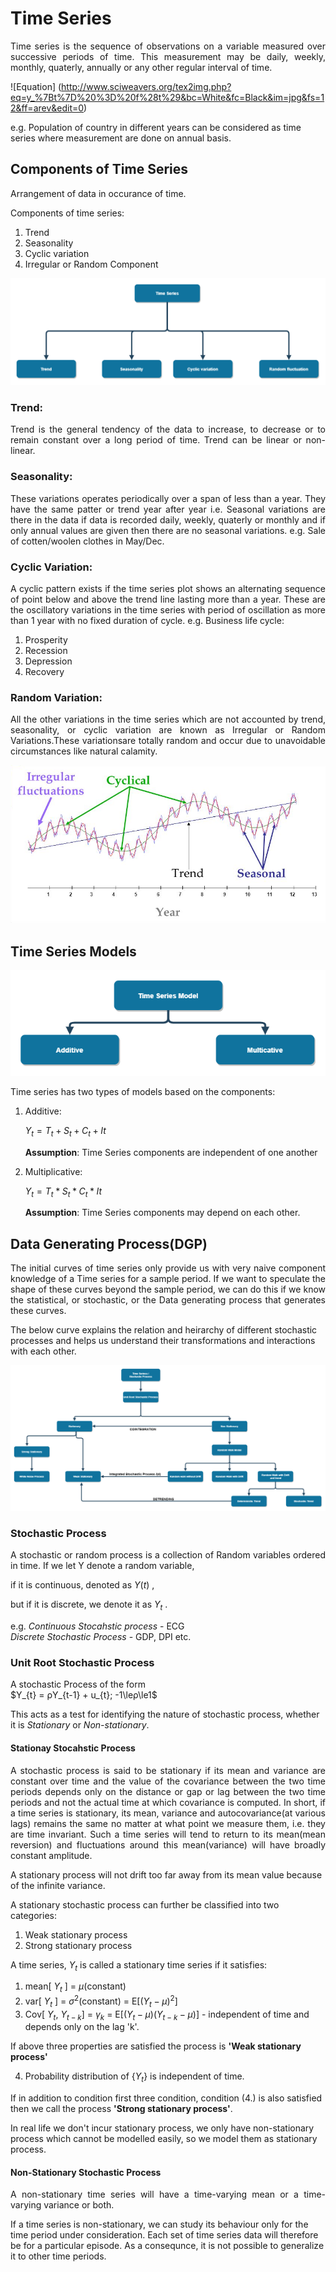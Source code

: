 
# Time Series
<p align = 'justify'>
Time series is the sequence of observations on a variable measured over successive periods of time. This measurement may be daily, weekly, monthly, quaterly, annually or any other regular interval of time.
 
![Equation] (http://www.sciweavers.org/tex2img.php?eq=y_%7Bt%7D%20%3D%20f%28t%29&bc=White&fc=Black&im=jpg&fs=12&ff=arev&edit=0) 

e.g. Population of country in different years can be considered as time series where measurement are done on annual basis.
</p>

## Components of Time Series
<p align= 'justify'>
Arrangement of data in occurance of time.

Components of time series:
1.   Trend
2.   Seasonality
3.   Cyclic variation
4.   Irregular or Random Component

![Components](/Images/Components.png)
</p>

### Trend:
<p align='justify'>
Trend is the general tendency of the data to increase, to decrease or  to remain constant over a long period of time. Trend can be linear or non-linear.
</p>

### Seasonality:
<p align='justify'>
These variations operates periodically over a span of less than a year. They have the same patter or trend year after year i.e. Seasonal variations are there in the data if data is recorded daily, weekly, quaterly or monthly and if only annual values are given then there are no seasonal variations. e.g. Sale of cotten/woolen clothes in May/Dec.
</p>

### Cyclic Variation:
<p align='justify'>
A cyclic pattern exists if the time series plot shows an alternating sequence of point below and above the trend line lasting more than a year.
These are the oscillatory variations in the time series with period of oscillation as more than 1 year with no fixed duration of cycle.
e.g. Business life cycle:

1.   Prosperity
2.   Recession
3.   Depression
4.   Recovery
</p>

### Random Variation:
<p align='justify'>
All the other variations in the time series which are not accounted by trend, seasonality, or cyclic variation are known as Irregular or Random Variations.These variationsare totally random and occur due to unavoidable circumstances like natural calamity.

![components diagram](Images/Component%20of%20time%20series.png)
</p>

## Time Series Models
<p align='justify'>

![Component Model](Images/Time%20Series%20Models.png)

Time series has two types of models based on the components:


1. Additive:
   
    $Y_{t} = T_{t} + S_{t} + C_{t} + I{t}$

    **Assumption**: Time Series components are independent of one another

2. Multiplicative:

    $Y_{t} = T_{t}*S_{t}*C_{t}*I{t}$

    **Assumption**: Time Series components may depend on each other. 

</p>

## Data Generating Process(DGP)
<p align='justify'>
The initial curves of time series only provide us with very naive component knowledge of a Time series for a sample period. If we want to speculate the shape of these curves beyond the sample period, we can do this if we know the statistical, or stochastic, or the Data generating process that generates these curves.

The below curve explains the relation and heirarchy of different stochastic processes and helps us understand their transformations and interactions with each other.

![DGP](\Images/Stochastic%20Process.png)
</p>

### Stochastic Process
<p align='justify'>
A stochastic or random process is a collection of Random variables ordered in time. If we let Y denote a random variable, <br/>

if it is continuous, denoted as $Y(t)$ , 
<br/>

but if it is discrete, we denote it as $Y_{t}$ .

e.g. *Continuous Stocahstic process* - ECG <br/>
*Discrete Stochastic Process* - GDP, DPI etc.

### Unit Root Stochastic Process
A stochastic Process of the form <br/>
$Y_{t} = ρY_{t-1} + u_{t};  -1\leρ\le1$ 

This acts as a test for identifying the nature of stochastic process, whether it is *Stationary* or *Non-stationary*.
</p>

#### Stationay Stocahstic Process
<p align='justify'>
A stochastic process is said to be stationary if its mean and variance are constant over time and the value of the covariance between the two time periods depends only on the distance or gap or lag between the two time periods and not the actual time at which covariance is computed.
In short, if a time series is stationary, its mean, variance and autocovariance(at various lags) remains the same no matter at what point we measure them, i.e. they are time invariant. Such a time series will tend to return to its mean(mean reversion) and fluctuations around this mean(variance) will have broadly constant amplitude.

A stationary process will not drift too far away from its mean value because of the infinite variance.

A stationary stochastic process can further be classified into two categories:
    
1. Weak stationary process
2. Strong stationary process 

A time series, $Y_{t}$ is called a stationary time series if it satisfies:

   1. mean[ $Y_{t}$ ] = $\mu$(constant)
   2. var[ $Y_{t}$ ] = $\sigma^2$(constant) = E[$(Y_{t} - \mu)^2$]   
   3. Cov[ $Y_{t}$, $Y_{t-k}$] = $\gamma_{k}$ = E[($Y_{t} - \mu$)($Y_{t-k} - \mu$)] - independent of time and depends only on the lag 'k'.

If above three properties are satisfied the process is **'Weak stationary process'**

   4. Probability distribution of {$Y_{t}$}  is independent of time.

If in addition to condition first three condition, condition (4.) is also satisfied then we call the process **'Strong stationary process'**.

In real life we don't incur stationary process, we only have non-stationary process which cannot be modelled easily, so we model them as stationary process.

</p>

#### Non-Stationary Stochastic Process
<p align='justify'>
A non-stationary time series will have a time-varying mean or a time-varying variance or both.

If a time series is non-stationary, we can study its behaviour only for the time period under consideration. Each set of time series data will therefore be for a particular episode. As a consequnce, it is not possible to generalize it to other time periods.
</p>
